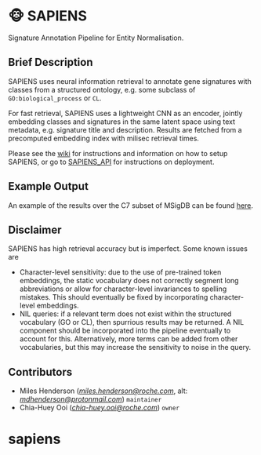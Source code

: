 # 🐵 SAPIENS

Signature Annotation Pipeline for Entity Normalisation.

## Brief Description

SAPIENS uses neural information retrieval to annotate gene signatures with classes from a structured ontology, e.g. some subclass of `GO:biological_process` or `CL`. 

For fast retrieval, SAPIENS uses a lightweight CNN as an encoder, jointly embedding classes and signatures in the same latent space using text metadata, e.g. signature title and description. Results are fetched from a precomputed embedding index with milisec retrieval times.

Please see the [wiki](https://code.roche.com/PMDA/pred-bioinformatics/gems-suite/sapiens/-/wikis/home) for instructions and information on how to setup SAPIENS, or go to [SAPIENS_API](https://code.roche.com/PMDA/pred-bioinformatics/gems-suite/sapiens_api) for instructions on deployment.

## Example Output

An example of the results over the C7 subset of MSigDB can be found [here](https://docs.google.com/spreadsheets/d/1luLeEuUF3oTQ-RE-kGpJRzRCIBzNlML7qftWbLiYjB0/edit?usp=sharing).

## Disclaimer

SAPIENS has high retrieval accuracy but is imperfect. Some known issues are

* Character-level sensitivity:
    due to the use of pre-trained token embeddings, the static vocabulary does not correctly segment long abbreviations or allow for character-level invariances to spelling mistakes. This should eventually be fixed by incorporating character-level embeddings.
* NIL queries:
    if a relevant term does not exist within the structured vocabulary (GO or CL), then spurrious results may be returned. A NIL component should be incorporated into the pipeline eventually to account for this. Alternatively, more terms can be added from other vocabularies, but this may increase the sensitivity to noise in the query.


## Contributors 

- Miles Henderson (*miles.henderson@roche.com*, alt: *mdhenderson@protonmail.com*) `maintainer` 
- Chia-Huey Ooi (*chia-huey.ooi@roche.com*) `owner` 
# sapiens
